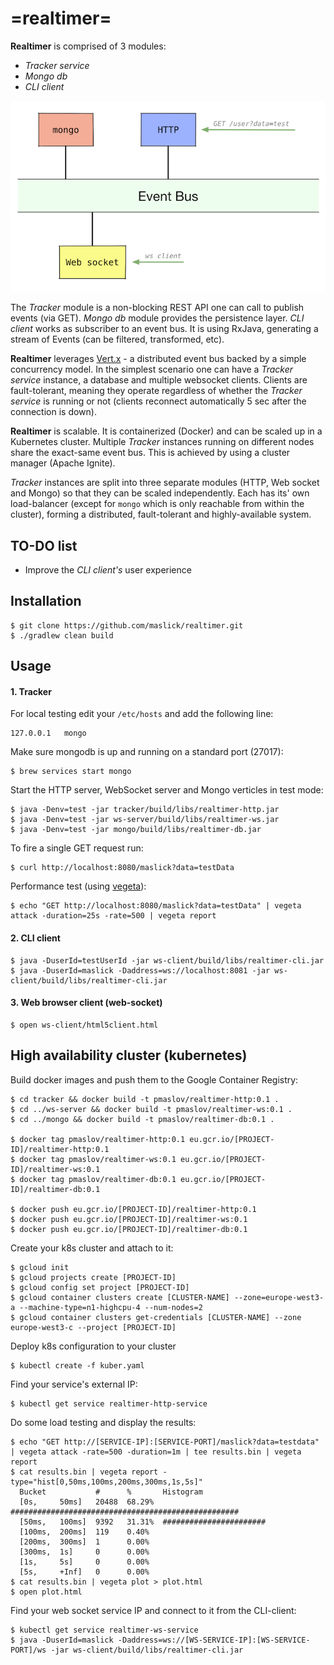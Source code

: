 # =realtimer=

**Realtimer** is comprised of 3 modules:
 * *Tracker service*
 * *Mongo db*
 * *CLI client*
 
![Realtimer architecture](realtimer.png)
 
The *Tracker* module is a non-blocking REST API one can call to publish events (via GET). *Mongo db* module provides the persistence layer. *CLI client* works as subscriber to an event bus. It is using RxJava, generating a stream of Events (can be filtered, transformed, etc).

**Realtimer** leverages [Vert.x][1] - a distributed event bus backed by a simple concurrency model.
In the simplest scenario one can have a *Tracker service* instance, a database and multiple websocket clients. Clients are fault-tolerant, meaning they operate regardless of whether the *Tracker service* is running or not (clients reconnect automatically 5 sec after the connection is down).

**Realtimer** is scalable. It is containerized (Docker) and can be scaled up in a Kubernetes cluster. Multiple *Tracker* instances running on different nodes share the exact-same event bus. This is achieved by using a cluster manager (Apache Ignite).

*Tracker* instances are split into three separate modules (HTTP, Web socket and Mongo) so that they can be scaled independently. Each has its' own load-balancer (except for ``mongo`` which is only reachable from within the cluster), forming a distributed, fault-tolerant and highly-available system.

## TO-DO list

* Improve the *CLI client's* user experience

## Installation

```
$ git clone https://github.com/maslick/realtimer.git
$ ./gradlew clean build
```

## Usage
#### 1. Tracker
For local testing edit your ``/etc/hosts`` and add the following line:
```
127.0.0.1	mongo
```

Make sure mongodb is up and running on a standard port (27017):
```
$ brew services start mongo
```

Start the HTTP server, WebSocket server and Mongo verticles in test mode:
```
$ java -Denv=test -jar tracker/build/libs/realtimer-http.jar
$ java -Denv=test -jar ws-server/build/libs/realtimer-ws.jar
$ java -Denv=test -jar mongo/build/libs/realtimer-db.jar
```

To fire a single GET request run:
```
$ curl http://localhost:8080/maslick?data=testData
```

Performance test (using [vegeta][4]):
```
$ echo "GET http://localhost:8080/maslick?data=testData" | vegeta attack -duration=25s -rate=500 | vegeta report
```

#### 2. CLI client

```
$ java -DuserId=testUserId -jar ws-client/build/libs/realtimer-cli.jar
$ java -DuserId=maslick -Daddress=ws://localhost:8081 -jar ws-client/build/libs/realtimer-cli.jar
```

#### 3. Web browser client (web-socket)

```
$ open ws-client/html5client.html
```

## High availability cluster (kubernetes)

Build docker images and push them to the Google Container Registry:
```
$ cd tracker && docker build -t pmaslov/realtimer-http:0.1 .
$ cd ../ws-server && docker build -t pmaslov/realtimer-ws:0.1 .
$ cd ../mongo && docker build -t pmaslov/realtimer-db:0.1 .

$ docker tag pmaslov/realtimer-http:0.1 eu.gcr.io/[PROJECT-ID]/realtimer-http:0.1
$ docker tag pmaslov/realtimer-ws:0.1 eu.gcr.io/[PROJECT-ID]/realtimer-ws:0.1
$ docker tag pmaslov/realtimer-db:0.1 eu.gcr.io/[PROJECT-ID]/realtimer-db:0.1

$ docker push eu.gcr.io/[PROJECT-ID]/realtimer-http:0.1
$ docker push eu.gcr.io/[PROJECT-ID]/realtimer-ws:0.1
$ docker push eu.gcr.io/[PROJECT-ID]/realtimer-db:0.1
``` 

Create your k8s cluster and attach to it:
```
$ gcloud init
$ gcloud projects create [PROJECT-ID]
$ gcloud config set project [PROJECT-ID]
$ gcloud container clusters create [CLUSTER-NAME] --zone=europe-west3-a --machine-type=n1-highcpu-4 --num-nodes=2
$ gcloud container clusters get-credentials [CLUSTER-NAME] --zone europe-west3-c --project [PROJECT-ID]
```

Deploy k8s configuration to your cluster
```
$ kubectl create -f kuber.yaml
```

Find your service's external IP:
```
$ kubectl get service realtimer-http-service
```

Do some load testing and display the results: 
```
$ echo "GET http://[SERVICE-IP]:[SERVICE-PORT]/maslick?data=testdata" | vegeta attack -rate=500 -duration=1m | tee results.bin | vegeta report
$ cat results.bin | vegeta report -type="hist[0,50ms,100ms,200ms,300ms,1s,5s]"
  Bucket           #      %       Histogram
  [0s,     50ms]   20488  68.29%  ###################################################
  [50ms,   100ms]  9392   31.31%  #######################
  [100ms,  200ms]  119    0.40%
  [200ms,  300ms]  1      0.00%
  [300ms,  1s]     0      0.00%
  [1s,     5s]     0      0.00%
  [5s,     +Inf]   0      0.00%
$ cat results.bin | vegeta plot > plot.html
$ open plot.html
```

Find your web socket service IP and connect to it from the CLI-client:
```
$ kubectl get service realtimer-ws-service
$ java -DuserId=maslick -Daddress=ws://[WS-SERVICE-IP]:[WS-SERVICE-PORT]/ws -jar ws-client/build/libs/realtimer-cli.jar
```

[1]: https://en.wikipedia.org/wiki/Vert.x
[2]: https://github.com/kubernetes/minikube
[3]: http://gcr.io
[4]: https://github.com/tsenart/vegeta
